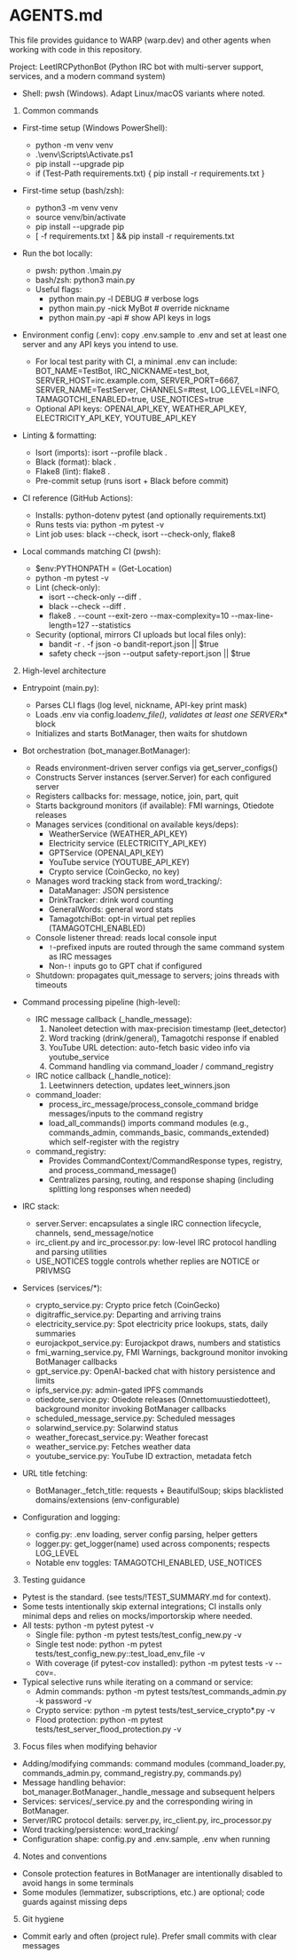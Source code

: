 # AGENTS.md

This file provides guidance to WARP (warp.dev) and other agents when working with code in this repository.

Project: LeetIRCPythonBot (Python IRC bot with multi-server support, services, and a modern command system)

- Shell: pwsh (Windows). Adapt Linux/macOS variants where noted.

1. Common commands

- First-time setup (Windows PowerShell):

  - python -m venv venv
  - .\venv\Scripts\Activate.ps1
  - pip install --upgrade pip
  - if (Test-Path requirements.txt) { pip install -r requirements.txt }

- First-time setup (bash/zsh):

  - python3 -m venv venv
  - source venv/bin/activate
  - pip install --upgrade pip
  - [ -f requirements.txt ] && pip install -r requirements.txt

- Run the bot locally:

  - pwsh: python .\main.py
  - bash/zsh: python3 main.py
  - Useful flags:
    - python main.py -l DEBUG # verbose logs
    - python main.py -nick MyBot # override nickname
    - python main.py -api # show API keys in logs

- Environment config (.env): copy .env.sample to .env and set at least one server and any API keys you intend to use.

  - For local test parity with CI, a minimal .env can include:
    BOT_NAME=TestBot,
    IRC_NICKNAME=test_bot,
    SERVER_HOST=irc.example.com,
    SERVER_PORT=6667,
    SERVER_NAME=TestServer,
    CHANNELS=#test,
    LOG_LEVEL=INFO,
    TAMAGOTCHI_ENABLED=true,
    USE_NOTICES=true
  - Optional API keys: OPENAI_API_KEY, WEATHER_API_KEY, ELECTRICITY_API_KEY, YOUTUBE_API_KEY

- Linting & formatting:

  - Isort (imports): isort --profile black .
  - Black (format): black .
  - Flake8 (lint): flake8 .
  - Pre-commit setup (runs isort + Black before commit)

- CI reference (GitHub Actions):

  - Installs: python-dotenv pytest (and optionally requirements.txt)
  - Runs tests via: python -m pytest -v
  - Lint job uses: black --check, isort --check-only, flake8

- Local commands matching CI (pwsh):
  - $env:PYTHONPATH = (Get-Location)
  - python -m pytest -v
  - Lint (check-only):
    - isort --check-only --diff .
    - black --check --diff .
    - flake8 . --count --exit-zero --max-complexity=10 --max-line-length=127 --statistics
  - Security (optional, mirrors CI uploads but local files only):
    - bandit -r . -f json -o bandit-report.json || $true
    - safety check --json --output safety-report.json || $true

2. High-level architecture

- Entrypoint (main.py):

  - Parses CLI flags (log level, nickname, API-key print mask)
  - Loads .env via config.load*env_file(), validates at least one SERVERx*\* block
  - Initializes and starts BotManager, then waits for shutdown

- Bot orchestration (bot_manager.BotManager):

  - Reads environment-driven server configs via get_server_configs()
  - Constructs Server instances (server.Server) for each configured server
  - Registers callbacks for: message, notice, join, part, quit
  - Starts background monitors (if available): FMI warnings, Otiedote releases
  - Manages services (conditional on available keys/deps):
    - WeatherService (WEATHER_API_KEY)
    - Electricity service (ELECTRICITY_API_KEY)
    - GPTService (OPENAI_API_KEY)
    - YouTube service (YOUTUBE_API_KEY)
    - Crypto service (CoinGecko, no key)
  - Manages word tracking stack from word_tracking/:
    - DataManager: JSON persistence
    - DrinkTracker: drink word counting
    - GeneralWords: general word stats
    - TamagotchiBot: opt-in virtual pet replies (TAMAGOTCHI_ENABLED)
  - Console listener thread: reads local console input
    - `!`-prefixed inputs are routed through the same command system as IRC messages
    - Non-`!` inputs go to GPT chat if configured
  - Shutdown: propagates quit_message to servers; joins threads with timeouts

- Command processing pipeline (high-level):

  - IRC message callback (\_handle_message):
    1. Nanoleet detection with max-precision timestamp (leet_detector)
    2. Word tracking (drink/general), Tamagotchi response if enabled
    3. YouTube URL detection: auto-fetch basic video info via youtube_service
    4. Command handling via command_loader / command_registry
  - IRC notice callback (\_handle_notice):
    1. Leetwinners detection, updates leet_winners.json
  - command_loader:
    - process_irc_message/process_console_command bridge messages/inputs to the command registry
    - load_all_commands() imports command modules (e.g., commands_admin, commands_basic, commands_extended) which self-register with the registry
  - command_registry:
    - Provides CommandContext/CommandResponse types, registry, and process_command_message()
    - Centralizes parsing, routing, and response shaping (including splitting long responses when needed)

- IRC stack:

  - server.Server: encapsulates a single IRC connection lifecycle, channels, send_message/notice
  - irc_client.py and irc_processor.py: low-level IRC protocol handling and parsing utilities
  - USE_NOTICES toggle controls whether replies are NOTICE or PRIVMSG

- Services (services/\*):

  - crypto_service.py: Crypto price fetch (CoinGecko)
  - digitraffic_service.py: Departing and arriving trains
  - electricity_service.py: Spot electricity price lookups, stats, daily summaries
  - eurojackpot_service.py: Eurojackpot draws, numbers and statistics
  - fmi_warning_service.py, FMI Warnings, background monitor invoking BotManager callbacks
  - gpt_service.py: OpenAI-backed chat with history persistence and limits
  - ipfs_service.py: admin-gated IPFS commands
  - otiedote_service.py: Otiedote releases (Onnettomuustiedotteet), background monitor invoking BotManager callbacks
  - scheduled_message_service.py: Scheduled messages
  - solarwind_service.py: Solarwind status
  - weather_forecast_service.py: Weather forecast
  - weather_service.py: Fetches weather data
  - youtube_service.py: YouTube ID extraction, metadata fetch

- URL title fetching:

  - BotManager.\_fetch_title: requests + BeautifulSoup; skips blacklisted domains/extensions (env-configurable)

- Configuration and logging:
  - config.py: .env loading, server config parsing, helper getters
  - logger.py: get_logger(name) used across components; respects LOG_LEVEL
  - Notable env toggles: TAMAGOTCHI_ENABLED, USE_NOTICES

3. Testing guidance

- Pytest is the standard. (see tests/!TEST_SUMMARY.md for context).
- Some tests intentionally skip external integrations; CI installs only minimal deps and relies on mocks/importorskip where needed.
- All tests: python -m pytest pytest -v
  - Single file: python -m pytest tests/test_config_new.py -v
  - Single test node: python -m pytest tests/test_config_new.py::test_load_env_file -v
  - With coverage (if pytest-cov installed): python -m pytest tests -v --cov=.
- Typical selective runs while iterating on a command or service:
  - Admin commands: python -m pytest tests/test_commands_admin.py -k password -v
  - Crypto service: python -m pytest tests/test_service_crypto\*.py -v
  - Flood protection: python -m pytest tests/test_server_flood_protection.py -v

3. Focus files when modifying behavior

- Adding/modifying commands: command modules (command_loader.py, commands_admin.py, command_registry.py, commands.py)
- Message handling behavior: bot_manager.BotManager.\_handle_message and subsequent helpers
- Services: services/<service>\_service.py and the corresponding wiring in BotManager.
- Server/IRC protocol details: server.py, irc_client.py, irc_processor.py
- Word tracking/persistence: word_tracking/
- Configuration shape: config.py and .env.sample, .env when running

4. Notes and conventions

- Console protection features in BotManager are intentionally disabled to avoid hangs in some terminals
- Some modules (lemmatizer, subscriptions, etc.) are optional; code guards against missing deps

5. Git hygiene

- Commit early and often (project rule). Prefer small commits with clear messages
